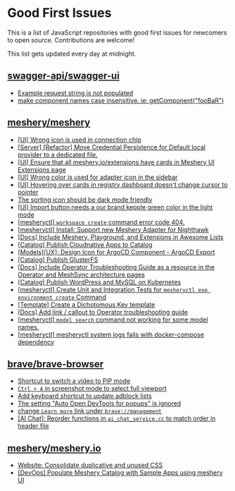 # Good First Issues

This is a list of JavaScript repositories with good first issues for newcomers to open source. Contributions are welcome!

This list gets updated every day at midnight.

## [swagger-api/swagger-ui](https://github.com/swagger-api/swagger-ui)

- [Example request string is not populated](https://github.com/swagger-api/swagger-ui/issues/3233)
- [make component names case insensitive. ie: getComponent("fooBaR")](https://github.com/swagger-api/swagger-ui/issues/3393)

## [meshery/meshery](https://github.com/meshery/meshery)

- [[UI] Wrong icon is used in connection chip](https://github.com/meshery/meshery/issues/14001)
- [[Server] [Refactor] Move Credential Persistence for Default local provider to a dedicated file.](https://github.com/meshery/meshery/issues/13847)
- [[UI] Ensure that all meshery.io/extensions have cards in Meshery UI Extensions page](https://github.com/meshery/meshery/issues/13623)
- [[UI] Wrong color is used for adapter icon in the sidebar](https://github.com/meshery/meshery/issues/13870)
- [[UI] Hovering over cards in registry dashboard doesn't change cursor to pointer](https://github.com/meshery/meshery/issues/13743)
- [The sorting icon should be dark mode friendly](https://github.com/meshery/meshery/issues/13306)
- [[UI] Import button needs a our brand kepple green color in the light mode](https://github.com/meshery/meshery/issues/13796)
- [[mesheryctl] `workspace create` command error code 404.](https://github.com/meshery/meshery/issues/11312)
- [[mesheryctl] Install: Support new Meshery Adapter for Nighthawk](https://github.com/meshery/meshery/issues/10371)
- [[Docs] Include Meshery, Playground, and Extensions in Awesome Lists](https://github.com/meshery/meshery/issues/13426)
- [[Catalog] Publish Cloudnative Apps to Catalog](https://github.com/meshery/meshery/issues/12111)
- [[Models][UX]: Design Icon for ArgoCD Component - ArgoCD Export](https://github.com/meshery/meshery/issues/10294)
- [[Catalog] Publish GlusterFS](https://github.com/meshery/meshery/issues/9286)
- [[Docs] Include Operator Troubleshooting Guide as a resource in the Operator and MeshSync architecture pages](https://github.com/meshery/meshery/issues/11430)
- [[Catalog] Publish WordPress and MySQL on Kubernetes](https://github.com/meshery/meshery/issues/9284)
- [[mesheryctl] Create Unit and Integration Tests for `mesheryctl exp environment create` Command](https://github.com/meshery/meshery/issues/12138)
- [[Template] Create a Dichotomous Key template](https://github.com/meshery/meshery/issues/12463)
- [[Docs] Add link / callout to Operator troubleshooting guide](https://github.com/meshery/meshery/issues/13706)
- [[mesheryctl] `model search` command not working for some model names.](https://github.com/meshery/meshery/issues/11319)
- [[mesheryctl] mesheryctl system logs fails with docker-compose dependency](https://github.com/meshery/meshery/issues/10777)

## [brave/brave-browser](https://github.com/brave/brave-browser)

- [Shortcut to switch a video to PiP mode](https://github.com/brave/brave-browser/issues/44255)
- [`Ctrl + A` in screenshot mode to select full viewport](https://github.com/brave/brave-browser/issues/44251)
- [Add keyboard shortcut to update adblock lists](https://github.com/brave/brave-browser/issues/43667)
- [The setting "Auto Open DevTools for popups" is ignored](https://github.com/brave/brave-browser/issues/39597)
- [change `Learn more` link under `brave://management`](https://github.com/brave/brave-browser/issues/43548)
- [[AI Chat]: Reorder functions in `ai_chat_service.cc` to match order in header file](https://github.com/brave/brave-browser/issues/43294)

## [meshery/meshery.io](https://github.com/meshery/meshery.io)

- [Website: Consolidate duplicative and unused CSS](https://github.com/meshery/meshery.io/issues/896)
- [[DevOps] Populate Meshery Catalog with Sample Apps using meshery UI](https://github.com/meshery/meshery.io/issues/1699)

